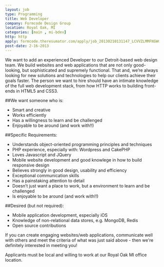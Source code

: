 ```yaml
---
layout: job
type: Programming
title: Web Developer
company: Formcode Design Group
location: Royal Oak, MI
categories: [main , mi-bdev]
http: http
apply: formcode.theresumator.com/apply/job_20130210131147_LCVVZLMMFNSWG0XW/Web-Developer.html?source=WorkCreative.net
post-date: 2-16-2013
---
```


We want to add an experienced Developer to our Detroit-based web design team. We build websites and web applications that are not only good-looking, but sophisticated and supremely functional. That and, we’re always looking for new solutions and technologies to help our clients achieve their goals faster. The person we want to hire should have an intimate knowledge of the full web development stack, from how HTTP works to building front-ends in HTML5 and CSS3. 

##We want someone who is:

* Smart and creative
* Works efficiently
* Has a willingness to learn and be challenged
* Enjoyable to be around (and work with!!)

##Specific Requirements:

* Understands object-oriented programming principles and techniques
* PHP experience, especially with: Wordpress and CakePHP
* Loves Javascript and JQuery
* Mobile website development and good knowlege in how to build responsive design
* Believes strongly in good design, usability and efficiency
* Exceptional communication skills
* Has a painstaking attention to detail
* Doesn’t just want a place to work, but a environment to learn and be challenged
* Is enjoyable to be around (and work with!!)

##Desired (but not required):

* Mobile application development, especially iOS
* Knowledge of non-relational data stores, e.g. MongoDB, Redis
* Open source contributions

If you can create engaging websites/web applications, communicate well with others and meet the criteria of what was just said above - then we're definitely interested in meeting you!

Applicants must be local and willing to work at our Royal Oak MI office location.
